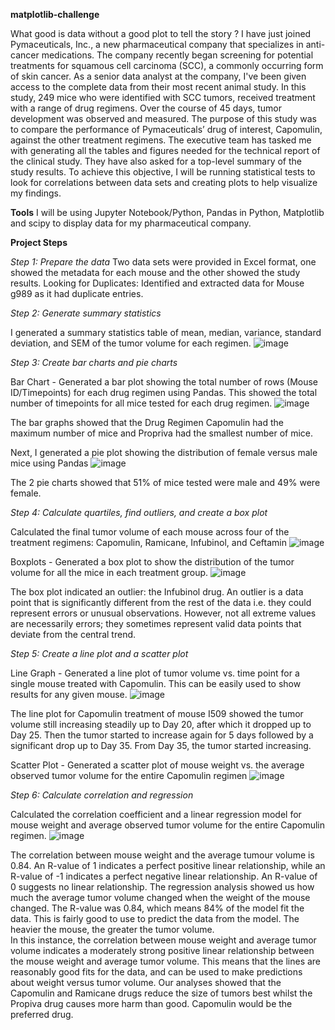 **matplotlib-challenge**

What good is data without a good plot to tell the story ?
I have just joined Pymaceuticals, Inc., a new pharmaceutical company that specializes in anti-cancer medications.  The company recently began screening for potential treatments for squamous cell carcinoma (SCC), a commonly occurring form of skin cancer.
As a senior data analyst at the company, I've been given access to the complete data from their most recent animal study.  In this study, 249 mice who were identified with SCC tumors, received treatment with a range of drug regimens.  Over the course of 45 days, tumor development was observed and measured.  The purpose of this study was to compare the performance of Pymaceuticals’ drug of interest, Capomulin, against the other treatment regimens.
The executive team has tasked me with generating all the tables and figures needed for the technical report of the clinical study.  They have also asked for a top-level summary of the study results.
To achieve this objective, I will be running statistical tests to look for correlations between data sets and creating plots to help visualize my findings.  

**Tools**
I will be using Jupyter Notebook/Python, Pandas in Python, Matplotlib and scipy to display data for my pharmaceutical company.

**Project Steps**

*Step 1:	Prepare the data*
Two data sets were provided in Excel format, one showed the metadata for each mouse and the other showed the study results.
Looking for Duplicates:	Identified and extracted data for Mouse g989 as it had duplicate entries.  



*Step 2:	Generate summary statistics*

I generated a summary statistics table of mean, median, variance, standard deviation, and SEM of the tumor volume for each regimen.
![image](https://github.com/Mago281/matplotlib-challenge/assets/131424690/a5ebf0c4-170e-425f-9f63-b058410f8769)




*Step 3:	Create bar charts and pie charts*

Bar Chart - Generated a bar plot showing the total number of rows (Mouse ID/Timepoints) for each drug regimen using Pandas.  This showed the total number of timepoints for all mice tested for each drug regimen.
![image](https://github.com/Mago281/matplotlib-challenge/assets/131424690/243355c0-411b-4f0c-b37b-738e83237557)
 
The bar graphs showed that the Drug Regimen Capomulin had the maximum number of mice and Propriva had the smallest number of mice.  

Next, I generated a pie plot showing the distribution of female versus male mice using Pandas
![image](https://github.com/Mago281/matplotlib-challenge/assets/131424690/a682625e-216a-450c-935d-50d59b34f7b1)
 
The 2 pie charts showed that 51% of mice tested were male and 49% were female.



*Step 4:	Calculate quartiles, find outliers, and create a box plot*

Calculated the final tumor volume of each mouse across four of the treatment regimens:  Capomulin, Ramicane, Infubinol, and Ceftamin
![image](https://github.com/Mago281/matplotlib-challenge/assets/131424690/fe7c8b7d-2fd0-4555-8679-3955d8def97a)

Boxplots - Generated a box plot to show the distribution of the tumor volume for all the mice in each treatment group.
![image](https://github.com/Mago281/matplotlib-challenge/assets/131424690/27a856e2-80fa-4e87-aeff-ba5c437c224f)
 
The box plot indicated an outlier: the Infubinol drug.  An outlier is a data point that is significantly different from the rest of the data i.e. they could represent errors or unusual observations.  However, not all extreme values are necessarily errors; they sometimes represent valid data points that deviate from the central trend.



*Step 5:	Create a line plot and a scatter plot*

Line Graph - Generated a line plot of tumor volume vs. time point for a single mouse treated with Capomulin.
This can be easily used to show results for any given mouse.
![image](https://github.com/Mago281/matplotlib-challenge/assets/131424690/5383823b-003f-44a6-b2a5-5dcd1a5aef5d)
 
The line plot for Capomulin treatment of mouse I509 showed the tumor volume still increasing steadily up to Day 20, after which it dropped up to Day 25.  Then the tumor started to increase again for 5 days followed by a significant drop up to Day 35.  From Day 35, the tumor started increasing.

Scatter Plot - Generated a scatter plot of mouse weight vs. the average observed tumor volume for the entire Capomulin regimen
![image](https://github.com/Mago281/matplotlib-challenge/assets/131424690/2d6c3b7f-a489-4149-97f9-e1c1086309d2)



*Step 6:	Calculate correlation and regression*

Calculated the correlation coefficient and a linear regression model for mouse weight and average observed tumor volume for the entire Capomulin regimen.
![image](https://github.com/Mago281/matplotlib-challenge/assets/131424690/516258fd-fa5d-4e0c-af4f-761b9b2c4154)
 
The correlation between mouse weight and the average tumour volume is 0.84.
An R-value of 1 indicates a perfect positive linear relationship, while an R-value of -1 indicates a perfect negative linear relationship.  An R-value of 0 suggests no linear relationship. 
The regression analysis showed us how much the average tumor volume changed when the weight of the mouse changed.  The R-value was 0.84, which means 84% of the model fit the data.  This is fairly good to use to predict the data from the model.  The heavier the mouse, the greater the tumor volume.  
In this instance, the correlation between mouse weight and average tumor volume indicates a moderately strong positive linear relationship between the mouse weight and average tumor volume.
This means that the lines are reasonably good fits for the data, and can be used to make predictions about weight versus tumor volume.
Our analyses showed that the Capomulin and Ramicane drugs reduce the size of tumors best whilst the Propiva drug causes more harm than good.
Capomulin would be the preferred drug.

